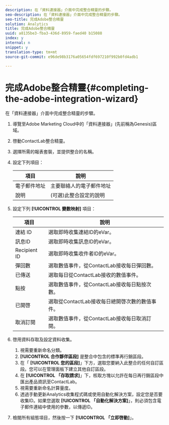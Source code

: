 ```yaml
---
description: 在「資料連接器」介面中完成整合精靈的步驟。
seo-description: 在「資料連接器」介面中完成整合精靈的步驟。
seo-title: 完成Adobe整合精靈
solution: Analytics
title: 完成Adobe整合精靈
uuid: a8135be3-fba3-436d-8959-faed40 b15088
index: y
internal: n
snippet: y
translation-type: tm+mt
source-git-commit: e96de98b3176a05654fdf697210f992b0fd4adb1

---
```



# 完成Adobe整合精靈{#completing-the-adobe-integration-wizard}

在「資料連接器」介面中完成整合精靈的步驟。

1. 導覽至Adobe Marketing Cloud中的「資料連接器」(先前稱為Genesis)區域。
1. 啓動ContactLab整合精靈。
1. 選擇所需的報表套裝，並提供整合的名稱。
1. 設定下列項目：

   | 項目 | 說明 |
   |---|---|
   | 電子郵件地址 | 主要聯絡人的電子郵件地址 |
   | 說明 | (可選)此整合設定的說明 |

1. 設定下列 **[!UICONTROL 變數映射]** 項目：

   | 項目 | 說明 |
   |---|---|
   | 連結 ID | 選取即時收集連結ID的eVar。 |
   | 訊息ID | 選取即時收集訊息ID的eVar。 |
   | Recipient ID | 選取即時收集收件者ID的eVar。 |
   | 彈回數 | 選取數值事件，從ContactLab接收每日彈回數。 |
   | 已傳送 | 選取每日從ContactLab接收的數值事件。 |
   | 點按 | 選取數值事件，從ContactLab接收每日點按次數。 |
   | 已開啓 | 選取從ContactLab接收每日總開啓次數的數值事件。 |
   | 取消訂閱 | 選取數值事件，從ContactLab接收每日取消訂閱。 |

1. 啓用資料存取及設定資料收集。
   1. 視需要重新命名分類。
   1. **[!UICONTROL 合作夥伴區段]** 是整合中包含的標準再行銷區段。
   1. 在「 **[!UICONTROL 您的區段]**」下方，選取您要納入此整合的任何自訂區段。您可以在管理面板下建立其他自訂區段。
   1. 在 **[!UICONTROL 「存取請求]**」下，核取方塊以允許在每日再行銷區段中匯出產品資訊至ContactLab。
   1. 視需要重新命名計算量度。
   1. 透過手動更新Analytics收集程式碼或使用自動化解決方案，設定您是否要收集ID。如果您選取 **[!UICONTROL 「自動化解決方案]**」，則必須包含電子郵件連結中使用的參數，以傳遞ID。
1. 檢閱所有組態項目，然後按一下 **[!UICONTROL 「立即啓動]**」。
